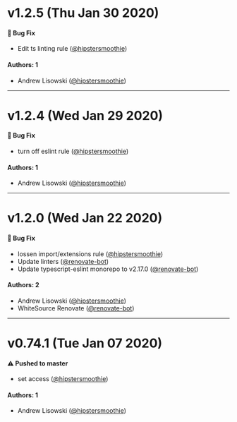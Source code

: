 # v1.2.5 (Thu Jan 30 2020)

#### 🐛  Bug Fix

- Edit ts linting rule  ([@hipstersmoothie](https://github.com/hipstersmoothie))

#### Authors: 1

- Andrew Lisowski ([@hipstersmoothie](https://github.com/hipstersmoothie))

---

# v1.2.4 (Wed Jan 29 2020)

#### 🐛  Bug Fix

- turn off eslint rule  ([@hipstersmoothie](https://github.com/hipstersmoothie))

#### Authors: 1

- Andrew Lisowski ([@hipstersmoothie](https://github.com/hipstersmoothie))

---

# v1.2.0 (Wed Jan 22 2020)

#### 🐛  Bug Fix

- lossen import/extensions rule  ([@hipstersmoothie](https://github.com/hipstersmoothie))
- Update linters  ([@renovate-bot](https://github.com/renovate-bot))
- Update typescript-eslint monorepo to v2.17.0  ([@renovate-bot](https://github.com/renovate-bot))

#### Authors: 2

- Andrew Lisowski ([@hipstersmoothie](https://github.com/hipstersmoothie))
- WhiteSource Renovate ([@renovate-bot](https://github.com/renovate-bot))

---

# v0.74.1 (Tue Jan 07 2020)

#### ⚠️  Pushed to master

- set access  ([@hipstersmoothie](https://github.com/hipstersmoothie))

#### Authors: 1

- Andrew Lisowski ([@hipstersmoothie](https://github.com/hipstersmoothie))